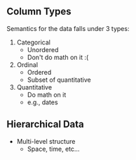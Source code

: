 ## Column Types

Semantics for the data falls under 3 types:
1. Categorical
    - Unordered
    - Don't do math on it :(
2. Ordinal
    - Ordered
    - Subset of quantitative
3. Quantitative
    - Do math on it
    - e.g., dates

## Hierarchical Data
- Multi-level structure
    - Space, time, etc...